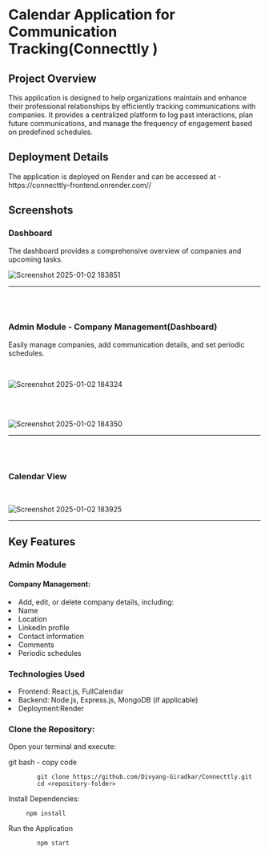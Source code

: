 <h1><strong>Calendar Application for Communication Tracking(Connecttly
)</strong></h1>
<h2><strong>Project Overview</strong></h2>
<p>This application is designed to help organizations maintain and enhance their professional relationships by efficiently tracking communications with companies. It provides a centralized platform to log past interactions, plan future communications, and manage the frequency of engagement based on predefined schedules.</p>

<h2><strong>Deployment Details</strong></h2>
<p>The application is deployed on Render and can be accessed at - https://connecttly-frontend.onrender.com//</p>

<h2>Screenshots</h2>
<h3>Dashboard</h3>
<p>The dashboard provides a comprehensive overview of companies and upcoming tasks.</p>

![Screenshot 2025-01-02 183851](https://github.com/user-attachments/assets/f2b0b8e6-7bbf-4b32-9d58-12c48ce3f7b4)

------------------------------------------------------------------------------------------------------------------
<br><br>
<h3><strong>Admin Module - Company Management(Dashboard)</strong></h3>
<p>Easily manage companies, add communication details, and set periodic schedules.</p><br>

![Screenshot 2025-01-02 184324](https://github.com/user-attachments/assets/3ff5ab7b-32ad-4bf1-b8e1-fe6384021122)

<br><br>

![Screenshot 2025-01-02 184350](https://github.com/user-attachments/assets/60373cc1-d627-46a7-b6e1-aa1f71e8dbaf)

-------------------------------------------------------------------------------------------------------------
<br><br>
<h3>Calendar View</h3><br>


![Screenshot 2025-01-02 183925](https://github.com/user-attachments/assets/f6bb6d5b-400b-4576-9944-044398f733b0)

----------------------------------------------------------------------------------------------------------------------

<h2>Key Features</h2>
    <h3>Admin Module</h3>
    <h4>Company Management:</h4>
        <li>Add, edit, or delete company details, including:</li>
        <li>Name</li>
            <li>Location</li>
            <li>LinkedIn profile</li>
            <li>Contact information</li>
            <li>Comments</li>
            <li>Periodic schedules</li>

  <h3>Technologies Used</h3>

  <li>Frontend: React.js, FullCalendar</li>
  <li>Backend: Node.js, Express.js, MongoDB (if applicable)</li>
  <li>Deployment:Render</li>

  <h3>Clone the Repository:</h3>

   <p>Open your terminal and execute:<p>
   git bash - copy code
     
            git clone https://github.com/Divyang-Giradkar/Connecttly.git
            cd <repository-folder>

  <p>Install Dependencies:</p>

         npm install
         
<p>Run the Application </p>

            npm start

